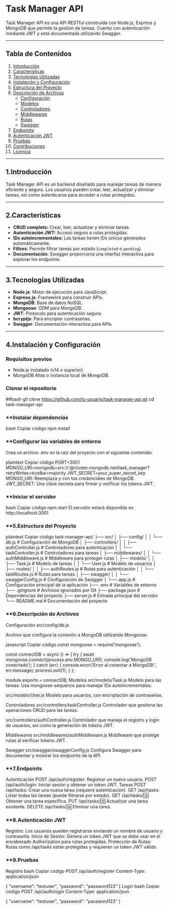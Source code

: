 # **Task Manager API**

Task Manager API es una API RESTful construida con Node.js, Express y MongoDB que permite la gestión de tareas. Cuenta con autenticación mediante JWT y está documentada utilizando Swagger.

---

## **Tabla de Contenidos**

1. [Introducción](#introducción)
2. [Características](#características)
3. [Tecnologías Utilizadas](#tecnologías-utilizadas)
4. [Instalación y Configuración](#instalación-y-configuración)
5. [Estructura del Proyecto](#estructura-del-proyecto)
6. [Descripción de Archivos](#descripción-de-archivos)
    - [Configuración](#configuración)
    - [Modelos](#modelos)
    - [Controladores](#controladores)
    - [Middlewares](#middlewares)
    - [Rutas](#rutas)
    - [Swagger](#swagger)
7. [Endpoints](#endpoints)
8. [Autenticación JWT](#autenticación-jwt)
9. [Pruebas](#pruebas)
10. [Contribuciones](#contribuciones)
11. [Licencia](#licencia)

---

## **1.Introducción**

Task Manager API es un backend diseñado para manejar tareas de manera eficiente y segura. Los usuarios pueden crear, leer, actualizar y eliminar tareas, así como autenticarse para acceder a rutas protegidas.

---

## **2.Características**

- **CRUD completo:** Crear, leer, actualizar y eliminar tareas.
- **Autenticación JWT:** Acceso seguro a rutas protegidas.
- **IDs autoincrementales:** Las tareas tienen IDs únicos generados automáticamente.
- **Filtros:** Permite filtrar tareas por estado (`completed` o `pending`).
- **Documentación:** Swagger proporciona una interfaz interactiva para explorar los endpoints.

---

## **3.Tecnologías Utilizadas**

- **Node.js**: Motor de ejecución para JavaScript.
- **Express.js**: Framework para construir APIs.
- **MongoDB**: Base de datos NoSQL.
- **Mongoose**: ODM para MongoDB.
- **JWT**: Protocolo para autenticación segura.
- **bcryptjs**: Para encriptar contraseñas.
- **Swagger**: Documentación interactiva para APIs.

---

## **4.Instalación y Configuración**

### **Requisitos previos**

- Node.js instalado (v14 o superior).
- MongoDB Atlas o instancia local de MongoDB.

### **Clonar el repositorio**

##bash
git clone https://github.com/tu-usuario/task-manager-api.git
cd task-manager-api

### **Instalar dependencias
bash
Copiar código
npm install
### **Configurar las variables de entorno
Crea un archivo .env en la raíz del proyecto con el siguiente contenido:

plaintext
Copiar código
PORT=3001
MONGO_URI=mongodb+srv://<username>:<password>@cluster.mongodb.net/task_manager?retryWrites=true&w=majority
JWT_SECRET=your_super_secret_key
MONGO_URI: Reemplaza <username> y <password> con tus credenciales de MongoDB.
JWT_SECRET: Una clave secreta para firmar y verificar los tokens JWT.

### **Iniciar el servidor
bash
Copiar código
npm start
El servidor estará disponible en http://localhost:3001

### **5.Estructura del Proyecto
plaintext
Copiar código
task-manager-api/
├── src/
│   ├── config/
│   │   └── db.js               # Configuración de MongoDB
│   ├── controllers/
│   │   ├── authController.js   # Controladores para autenticación
│   │   └── taskController.js   # Controladores para tareas
│   ├── middlewares/
│   │   └── authMiddleware.js   # Middleware para proteger rutas
│   ├── models/
│   │   ├── Task.js             # Modelo de tareas
│   │   └── User.js             # Modelo de usuarios
│   ├── routes/
│   │   ├── authRoutes.js       # Rutas para autenticación
│   │   └── taskRoutes.js       # Rutas para tareas
│   ├── swagger/
│   │   └── swaggerConfig.js    # Configuración de Swagger
│   └── app.js                  # Configuración principal de la aplicación
├── .env                        # Variables de entorno
├── .gitignore                  # Archivos ignorados por Git
├── package.json                # Dependencias del proyecto
├── server.js                   # Entrada principal del servidor
└── README.md                   # Documentación del proyecto

### **6.Descripción de Archivos
Configuración
src/config/db.js

Archivo que configura la conexión a MongoDB utilizando Mongoose.

javascript
Copiar código
const mongoose = require('mongoose');

const connectDB = async () => {
    try {
        await mongoose.connect(process.env.MONGO_URI);
        console.log('MongoDB conectado');
    } catch (err) {
        console.error('Error al conectar a MongoDB:', err.message);
        process.exit(1);
    }
};

module.exports = connectDB;
Modelos
src/models/Task.js
Modelo para las tareas. Usa mongoose-sequence para manejar IDs autoincrementales.

src/models/User.js
Modelo para usuarios, con encriptación de contraseñas.

Controladores
src/controllers/taskController.js
Controlador que gestiona las operaciones CRUD para las tareas.

src/controllers/authController.js
Controlador que maneja el registro y login de usuarios, así como la generación de tokens JWT.

Middlewares
src/middlewares/authMiddleware.js
Middleware que protege rutas al verificar tokens JWT.

Swagger
src/swagger/swaggerConfig.js
Configura Swagger para documentar y mostrar los endpoints de la API.

### **7.Endpoints
Autenticación
POST /api/auth/register: Registrar un nuevo usuario.
POST /api/auth/login: Iniciar sesión y obtener un token JWT.
Tareas
POST /api/tasks: Crear una nueva tarea (requiere autenticación).
GET /api/tasks: Listar todas las tareas (puede filtrarse por estado).
GET /api/tasks/:id: Obtener una tarea específica.
PUT /api/tasks/:id: Actualizar una tarea existente.
DELETE /api/tasks/:id: Eliminar una tarea.
### **8.Autenticación JWT
Registro: Los usuarios pueden registrarse enviando un nombre de usuario y contraseña.
Inicio de Sesión: Genera un token JWT que se debe usar en el encabezado Authorization para rutas protegidas.
Protección de Rutas: Rutas como /api/tasks están protegidas y requieren un token JWT válido.
### **9.Pruebas
Registro
bash
Copiar código
POST /api/auth/register
Content-Type: application/json

{
    "username": "testuser",
    "password": "password123"
}
Login
bash
Copiar código
POST /api/auth/login
Content-Type: application/json

{
    "username": "testuser",
    "password": "password123"
}
